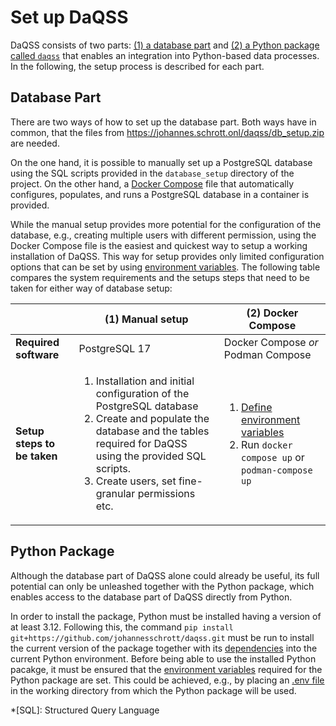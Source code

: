 # Set up DaQSS

DaQSS consists of two parts: [(1) a database part](#database-part)
and [(2) a Python package called `daqss`](#python-package) that enables an integration
into Python-based data processes.
In the following, the setup process is described for each part.

## Database Part

There are two ways of how to set up the database part. Both ways have in common, that the files
from <https://johannes.schrott.onl/daqss/db_setup.zip> are needed.

On the one hand,
it is possible to manually set up a PostgreSQL database using the SQL scripts provided in the `database_setup`
directory of the project. On the other hand, a [Docker Compose](https://docs.docker.com/compose/) file that
automatically configures, populates, and runs a PostgreSQL database in a container is provided.

While the manual setup provides more potential for the configuration of the database, e.g., creating multiple users with
different permission, using the Docker Compose file is the easiest and quickest way to setup a working installation
of DaQSS. This way for setup provides only limited configuration options that can be set by using
[environment variables](technical/environment_variables.md).
The following table compares the system requirements and the setups steps that need to be taken for either way of
database
setup:

|                             | (1) Manual setup                                                                                                                                                                                                                                        | (2) Docker Compose                                                                                                                          |
|-----------------------------|---------------------------------------------------------------------------------------------------------------------------------------------------------------------------------------------------------------------------------------------------------|---------------------------------------------------------------------------------------------------------------------------------------------|
| **Required software**       | PostgreSQL 17                                                                                                                                                                                                                                           | Docker Compose _or_ Podman Compose                                                                                                          |
| **Setup steps to be taken** | <ol><li>Installation and initial configuration of the PostgreSQL database</li><li>Create and populate the database and the tables required for DaQSS using the provided SQL scripts.</li><li>Create users, set fine-granular permissions etc.</li></ol> | <ol><li>[Define environment variables](technical/environment_variables.md)</li><li>Run `docker compose up` or `podman-compose up`</li></ol> |

## Python Package

Although the database part of DaQSS alone could already be useful, its full potential can only be unleashed together
with the Python package, which enables access to the database part of DaQSS directly from Python.

In order to install the package,
Python must be installed having a version of at least 3.12.
Following this, the command `pip install git+https://github.com/johannesschrott/daqss.git` must be
run to install the current version of the package together with
its [dependencies](technical/dependencies.md) into the current Python environment.
Before being able to use the installed Python pacakge, it must be ensured that
the [environment variables](technical/environment_variables.md) required for the Python package are set.
This could be achieved, e.g., by placing an [.env file](technical/environment_variables.md#example) in the working
directory from which the Python package will be used.

*[SQL]: Structured Query Language